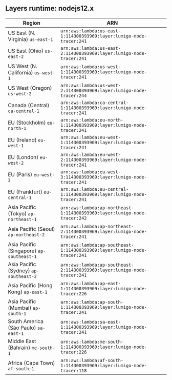 Layers runtime: nodejs12.x
----
| Region | ARN |
| --- | --- |
|US East (N. Virginia)  `us-east-1`|`arn:aws:lambda:us-east-1:114300393969:layer:lumigo-node-tracer:241`|
|US East (Ohio)  `us-east-2`|`arn:aws:lambda:us-east-2:114300393969:layer:lumigo-node-tracer:241`|
|US West (N. California)  `us-west-1`|`arn:aws:lambda:us-west-1:114300393969:layer:lumigo-node-tracer:241`|
|US West (Oregon)  `us-west-2`|`arn:aws:lambda:us-west-2:114300393969:layer:lumigo-node-tracer:244`|
|Canada (Central)  `ca-central-1`|`arn:aws:lambda:ca-central-1:114300393969:layer:lumigo-node-tracer:241`|
|EU (Stockholm)  `eu-north-1`|`arn:aws:lambda:eu-north-1:114300393969:layer:lumigo-node-tracer:241`|
|EU (Ireland)  `eu-west-1`|`arn:aws:lambda:eu-west-1:114300393969:layer:lumigo-node-tracer:241`|
|EU (London)  `eu-west-2`|`arn:aws:lambda:eu-west-2:114300393969:layer:lumigo-node-tracer:241`|
|EU (Paris)  `eu-west-3`|`arn:aws:lambda:eu-west-3:114300393969:layer:lumigo-node-tracer:241`|
|EU (Frankfurt)  `eu-central-1`|`arn:aws:lambda:eu-central-1:114300393969:layer:lumigo-node-tracer:241`|
|Asia Pacific (Tokyo)  `ap-northeast-1`|`arn:aws:lambda:ap-northeast-1:114300393969:layer:lumigo-node-tracer:242`|
|Asia Pacific (Seoul)  `ap-northeast-2`|`arn:aws:lambda:ap-northeast-2:114300393969:layer:lumigo-node-tracer:241`|
|Asia Pacific (Singapore)  `ap-southeast-1`|`arn:aws:lambda:ap-southeast-1:114300393969:layer:lumigo-node-tracer:241`|
|Asia Pacific (Sydney)  `ap-southeast-2`|`arn:aws:lambda:ap-southeast-2:114300393969:layer:lumigo-node-tracer:241`|
|Asia Pacific (Hong Kong)  `ap-east-1`|`arn:aws:lambda:ap-east-1:114300393969:layer:lumigo-node-tracer:226`|
|Asia Pacific (Mumbai)  `ap-south-1`|`arn:aws:lambda:ap-south-1:114300393969:layer:lumigo-node-tracer:241`|
|South America (São Paulo)  `sa-east-1`|`arn:aws:lambda:sa-east-1:114300393969:layer:lumigo-node-tracer:241`|
|Middle East (Bahrain)  `me-south-1`|`arn:aws:lambda:me-south-1:114300393969:layer:lumigo-node-tracer:226`|
|Africa (Cape Town)  `af-south-1`|`arn:aws:lambda:af-south-1:114300393969:layer:lumigo-node-tracer:118`|
